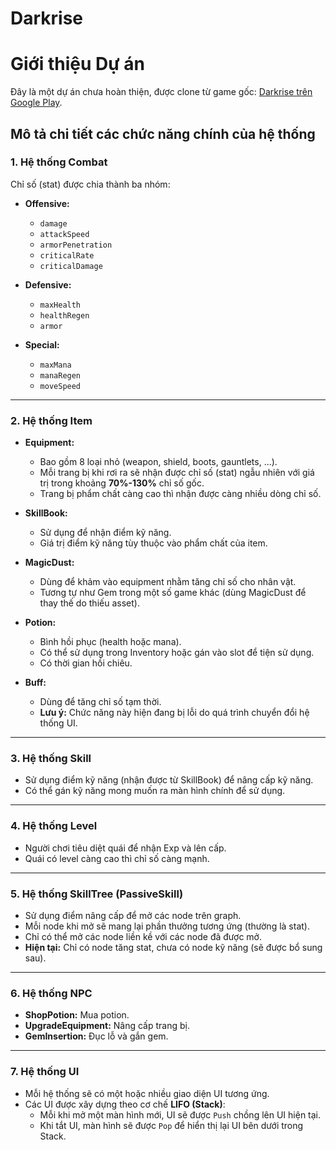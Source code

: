 # Darkrise
# Giới thiệu Dự án

Đây là một dự án chưa hoàn thiện, được clone từ game gốc: [Darkrise trên Google Play](https://play.google.com/store/apps/details?id=com.Roika.Darkrise).

## Mô tả chi tiết các chức năng chính của hệ thống

### 1. Hệ thống Combat

Chỉ số (stat) được chia thành ba nhóm:

- **Offensive:**
  - `damage`
  - `attackSpeed`
  - `armorPenetration`
  - `criticalRate`
  - `criticalDamage`

- **Defensive:**
  - `maxHealth`
  - `healthRegen`
  - `armor`

- **Special:**
  - `maxMana`
  - `manaRegen`
  - `moveSpeed`

---

### 2. Hệ thống Item

- **Equipment:**
  - Bao gồm 8 loại nhỏ (weapon, shield, boots, gauntlets, ...).
  - Mỗi trang bị khi rơi ra sẽ nhận được chỉ số (stat) ngẫu nhiên với giá trị trong khoảng **70%-130%** chỉ số gốc.
  - Trang bị phẩm chất càng cao thì nhận được càng nhiều dòng chỉ số.

- **SkillBook:**
  - Sử dụng để nhận điểm kỹ năng.
  - Giá trị điểm kỹ năng tùy thuộc vào phẩm chất của item.

- **MagicDust:**
  - Dùng để khảm vào equipment nhằm tăng chỉ số cho nhân vật.
  - Tương tự như Gem trong một số game khác (dùng MagicDust để thay thế do thiếu asset).

- **Potion:**
  - Bình hồi phục (health hoặc mana).
  - Có thể sử dụng trong Inventory hoặc gán vào slot để tiện sử dụng.
  - Có thời gian hồi chiêu.

- **Buff:**
  - Dùng để tăng chỉ số tạm thời.
  - **Lưu ý:** Chức năng này hiện đang bị lỗi do quá trình chuyển đổi hệ thống UI.

---

### 3. Hệ thống Skill

- Sử dụng điểm kỹ năng (nhận được từ SkillBook) để nâng cấp kỹ năng.
- Có thể gán kỹ năng mong muốn ra màn hình chính để sử dụng.

---

### 4. Hệ thống Level

- Người chơi tiêu diệt quái để nhận Exp và lên cấp.
- Quái có level càng cao thì chỉ số càng mạnh.

---

### 5. Hệ thống SkillTree (PassiveSkill)

- Sử dụng điểm nâng cấp để mở các node trên graph.
- Mỗi node khi mở sẽ mang lại phần thưởng tương ứng (thường là stat).
- Chỉ có thể mở các node liền kề với các node đã được mở.
- **Hiện tại:** Chỉ có node tăng stat, chưa có node kỹ năng (sẽ được bổ sung sau).

---

### 6. Hệ thống NPC

- **ShopPotion:** Mua potion.
- **UpgradeEquipment:** Nâng cấp trang bị.
- **GemInsertion:** Đục lỗ và gắn gem.

---

### 7. Hệ thống UI

- Mỗi hệ thống sẽ có một hoặc nhiều giao diện UI tương ứng.
- Các UI được xây dựng theo cơ chế **LIFO (Stack)**:
  - Mỗi khi mở một màn hình mới, UI sẽ được `Push` chồng lên UI hiện tại.
  - Khi tắt UI, màn hình sẽ được `Pop` để hiển thị lại UI bên dưới trong Stack.
